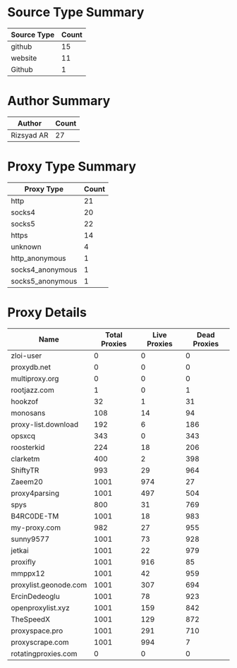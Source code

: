 # Source Type Summary

| Source Type | Count |
|-------------|-------|
| github | 15 |
| website | 11 |
| Github | 1 |


# Author Summary

| Author | Count |
|--------|-------|
| Rizsyad AR | 27 |


# Proxy Type Summary

| Proxy Type | Count |
|------------|-------|
| http | 21 |
| socks4 | 20 |
| socks5 | 22 |
| https | 14 |
| unknown | 4 |
| http_anonymous | 1 |
| socks4_anonymous | 1 |
| socks5_anonymous | 1 |


# Proxy Details

| Name | Total Proxies | Live Proxies | Dead Proxies |
|------|---------------|--------------|---------------|
| zloi-user | 0 | 0 | 0 |
| proxydb.net | 0 | 0 | 0 |
| multiproxy.org | 0 | 0 | 0 |
| rootjazz.com | 1 | 0 | 1 |
| hookzof | 32 | 1 | 31 |
| monosans | 108 | 14 | 94 |
| proxy-list.download | 192 | 6 | 186 |
| opsxcq | 343 | 0 | 343 |
| roosterkid | 224 | 18 | 206 |
| clarketm | 400 | 2 | 398 |
| ShiftyTR | 993 | 29 | 964 |
| Zaeem20 | 1001 | 974 | 27 |
| proxy4parsing | 1001 | 497 | 504 |
| spys | 800 | 31 | 769 |
| B4RC0DE-TM | 1001 | 18 | 983 |
| my-proxy.com | 982 | 27 | 955 |
| sunny9577 | 1001 | 73 | 928 |
| jetkai | 1001 | 22 | 979 |
| proxifly | 1001 | 916 | 85 |
| mmppx12 | 1001 | 42 | 959 |
| proxylist.geonode.com | 1001 | 307 | 694 |
| ErcinDedeoglu | 1001 | 78 | 923 |
| openproxylist.xyz | 1001 | 159 | 842 |
| TheSpeedX | 1001 | 129 | 872 |
| proxyspace.pro | 1001 | 291 | 710 |
| proxyscrape.com | 1001 | 994 | 7 |
| rotatingproxies.com | 0 | 0 | 0 |
